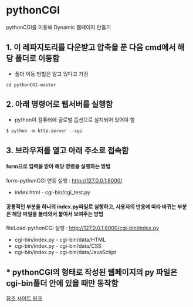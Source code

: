 # pythonCGI

pythonCGI를 이용해 Dynamic 웹페이지 만들기  

## 1. 이 레파지토리를 다운받고 압축을 푼 다음 cmd에서 해당 폴더로 이동함  
* 폴더 이동 방법은 알고 있다고 가정  
```
cd pythonCGI-master
```

## 2. 아래 명령어로 웹서버를 실행함  
* python이 컴퓨터에 글로벌 옵션으로 설치되어 있어야 함  
```python
$ python -m http.server --cgi
```

## 3. 브라우저를 열고 아래 주소로 접속함  
#### form으로 입력을 받아 해당 명령을 실행하는 방법  
form-pythonCGI 연동 실행 : http://127.0.0.1:8000/  
* index.html - cgi-bin/cgi_test.py  

#### 공통적인 부분을 하나의 index.py파일로 실행하고, 사용자의 반응에 따라 바뀌는 부분은 해당 파일을 불러와서 붙여서 보여주는 방법  
fileLoad-pythonCGI 실행 : http://127.0.0.1:8000/cgi-bin/index.py  
* cgi-bin/index.py - cgi-bin/data/HTML  
* cgi-bin/index.py - cgi-bin/data/CSS  
* cgi-bin/index.py - cgi-bin/data/JavaSctipt  

## * pythonCGI의 형태로 작성된 웹페이지의 py 파일은 cgi-bin폴더 안에 있을 때만 동작함  

[참조 사이트 링크](https://dzone.com/articles/python-simple-http-server-with-cgi-scripts-enabled)  
